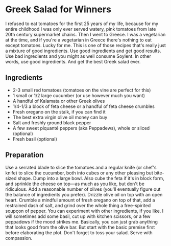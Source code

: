 # Greek Salad for Winners

I refused to eat tomatoes for the first 25 years of my life, because for my entire childhood I was only ever served watery, pink tomatoes from late 20th century supermarket chains. Then I went to Greece. I was a vegetarian at the time, and if you're a vegetarian in Greece there's nothing to eat except tomatoes. Lucky for me. This is one of those recipes that's really just a mixture of good ingredients. Use good ingredients and get good results. Use bad ingredients and you might as well consume Soylent. In other words, use good ingredients. And get the best Greek salad ever.

## Ingredients

- 2-3 small red tomatoes (tomatoes on the vine are perfect for this)
- 1 small or 1/2 large cucumber (or use however much you want)
- A handful of Kalamata or other Greek olives
- 1/4-1/3 a block of feta cheese or a handful of feta cheese crumbles
- Fresh oregano on the stalk, if you can find it
- The best extra virgin olive oil money can buy
- Salt and freshly ground black pepper
- A few sweet piquanté peppers (aka Peppadews), whole or sliced (optional)
- Fresh basil (optional)

## Preparation

Use a serrated blade to slice the tomatoes and a regular knife (or chef's knife) to slice the cucumber, both into cubes or any other pleasing but bite-sized shape. Dump into a large bowl. Also cube the feta if it's in block form, and sprinkle the cheese on top—as much as you like, but don't be ridiculous. Add a reasonable number of olives (you'll eventually figure out the balance of ingredients you prefer). Drizzle olive oil on top with an open heart. Crumble a mindful amount of fresh oregano on top of that, add a restrained dash of salt, and grind over the whole thing a free-spirited soupçon of pepper. You can experiment with other ingredients, if you like. I will sometimes add some basil, cut up with kitchen scissors, or a few peppadews if the mood strikes me. Basically, you can just grab anything that looks good from the olive bar. But start with the basic premise first before elaborating the plot. Don't forget to toss your salad. Serve with compassion.
